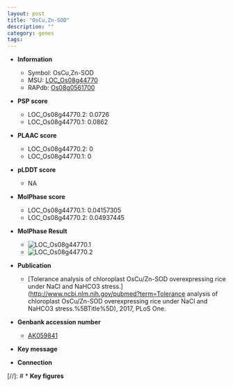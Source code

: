 ```yaml
---
layout: post
title: "OsCu,Zn-SOD"
description: ""
category: genes
tags: 
---
```


* **Information**  
    + Symbol: OsCu,Zn-SOD  
    + MSU: [LOC_Os08g44770](http://rice.plantbiology.msu.edu/cgi-bin/ORF_infopage.cgi?orf=LOC_Os08g44770)  
    + RAPdb: [Os08g0561700](http://rapdb.dna.affrc.go.jp/viewer/gbrowse_details/irgsp1?name=Os08g0561700)  

* **PSP score**  
    + LOC_Os08g44770.2: 0.0726 
    + LOC_Os08g44770.1: 0.0862 

* **PLAAC score**  
    + LOC_Os08g44770.2: 0 
    + LOC_Os08g44770.1: 0 

* **pLDDT score**
    + NA


* **MolPhase score**
    + LOC_Os08g44770.1: 0.04157305
    + LOC_Os08g44770.2: 0.04937445

* **MolPhase Result**
    + ![LOC_Os08g44770.1](https://304243504.github.io/Pictures/LOC_Os08g/LOC_Os08g44770.1.png)
    + ![LOC_Os08g44770.2](https://304243504.github.io/Pictures/LOC_Os08g/LOC_Os08g44770.2.png)

* **Publication**  
    + [Tolerance analysis of chloroplast OsCu/Zn-SOD overexpressing rice under NaCl and NaHCO3 stress.](http://www.ncbi.nlm.nih.gov/pubmed?term=Tolerance analysis of chloroplast OsCu/Zn-SOD overexpressing rice under NaCl and NaHCO3 stress.%5BTitle%5D), 2017, PLoS One.

* **Genbank accession number**  
    + [AK059841](http://www.ncbi.nlm.nih.gov/nuccore/AK059841)

* **Key message**  

* **Connection**  

[//]: # * **Key figures**  


